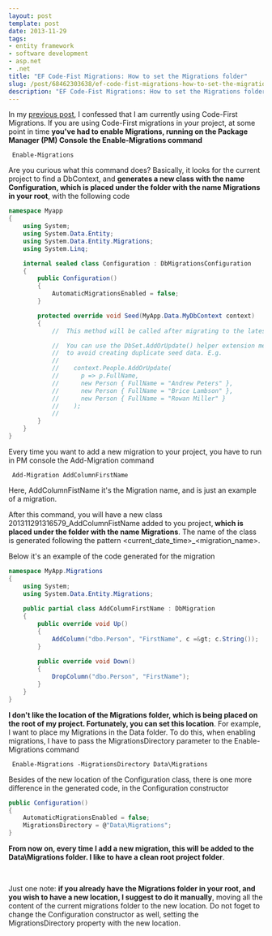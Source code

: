 ```yaml
---
layout: post
template: post
date: 2013-11-29
tags:
- entity framework
- software development
- asp.net
- .net
title: "EF Code-Fist Migrations: How to set the Migrations folder"
slug: /post/68462303638/ef-code-fist-migrations-how-to-set-the-migrations
description: "EF Code-Fist Migrations: How to set the Migrations folder"
---
```

<p>In my <a href="http://www.bfcamara.com/post/68169174771/entity-framework-database-first-vs-code-first" target="_blank">previous post</a>, I confessed that I am currently using Code-First Migrations. If you are using Code-First migrations in your project, at some point in time <strong>you've had to enable Migrations, running on the Package Manager (PM) Console the Enable-Migrations command</strong></p>
<p><code> Enable-Migrations </code></p>
<p>Are you curious what this command does? Basically, it looks for the current project to find a DbContext, and <strong>generates a new class with the name Configuration, which is placed under the folder with the name Migrations in your root</strong>, with the following code</p>

```cs
namespace Myapp
{
    using System;
    using System.Data.Entity;
    using System.Data.Entity.Migrations;
    using System.Linq;

    internal sealed class Configuration : DbMigrationsConfiguration
    {
        public Configuration()
        {
            AutomaticMigrationsEnabled = false;
        }

        protected override void Seed(MyApp.Data.MyDbContext context)
        {
            //  This method will be called after migrating to the latest version.

            //  You can use the DbSet.AddOrUpdate() helper extension method 
            //  to avoid creating duplicate seed data. E.g.
            //
            //    context.People.AddOrUpdate(
            //      p => p.FullName,
            //      new Person { FullName = "Andrew Peters" },
            //      new Person { FullName = "Brice Lambson" },
            //      new Person { FullName = "Rowan Miller" }
            //    );
            //
        }
    }
}
```

<p>Every time you want to add a new migration to your project, you have to run in PM console the Add-Migration command</p>
<p><code> Add-Migration AddColumnFirstName </code></p>
<p>Here, AddColumnFistName it's the Migration name, and is just an example of a migration.</p>
<p>After this command, you will have a new class 201311291316579_AddColumnFistName added to you project,<strong> which is placed under the folder with the name Migrations</strong>. The name of the class is generated following the pattern &lt;current_date_time&gt;_&lt;migration_name&gt;.</p>
<p>Below it's an example of the code generated for the migration</p>

```cs
namespace MyApp.Migrations
{
    using System;
    using System.Data.Entity.Migrations;
    
    public partial class AddColumnFirstName : DbMigration
    {
        public override void Up()
        {
            AddColumn("dbo.Person", "FirstName", c =&gt; c.String());
        }
        
        public override void Down()
        {
            DropColumn("dbo.Person", "FirstName");
        }
    }
}
```

<p><strong>I don't like the location of the Migrations folder, which is being placed on the root of my project. Fortunately, you can set this location</strong>. For example, I want to place my Migrations in the Data folder. To do this, when enabling migrations, I have to pass the MigrationsDirectory parameter to the Enable-Migrations command</p>
<p><code> Enable-Migrations -MigrationsDirectory Data\Migrations </code></p>
<p>Besides of the new location of the Configuration class, there is one more difference in the generated code, in the Configuration constructor</p>

```csharp
public Configuration()
{
    AutomaticMigrationsEnabled = false;
    MigrationsDirectory = @"Data\Migrations";
}
```

<p><strong>From now on, every time I add a new migration, this will be added to the Data\Migrations folder. I like to have a clean root project folder</strong>.</p>
<p>&nbsp;</p>
<p>Just one note: <strong>if you already have the Migrations folder in your root, and you wish to have a new location, I suggest to do it manually</strong>, moving all the content of the current migrations folder to the new location. Do not foget to change the Configuration constructor as well, setting the MigrationsDirectory property with the new location.</p>